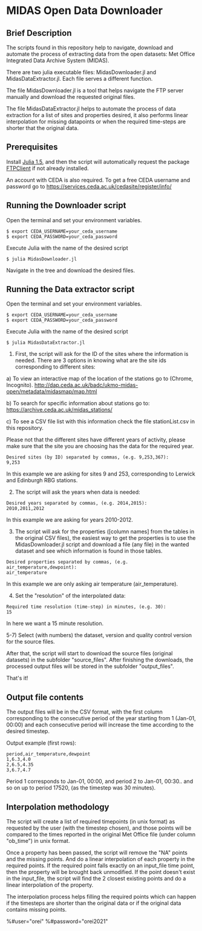 # MIDAS Open Data Downloader

## Brief Description

The scripts found in this repository help to navigate, download and automate the process of extracting data from the open datasets: Met Office Integrated Data Archive System (MIDAS).

There are two julia executable files: MidasDownloader.jl and MidasDataExtractor.jl. Each file serves a different function.

The file MidasDownloader.jl is a tool that helps navigate the FTP server manually and download the requested original files.

The file MidasDataExtractor.jl helps to automate the process of data extraction for a list of sites and properties desired, it also performs linear interpolation for missing datapoints or when the required time-steps are shorter that the original data.

## Prerequisites

Install [Julia 1.5](https://julialang.org/downloads/), and then the script will automatically request the package [FTPClient](https://github.com/invenia/FTPClient.jl) if not already installed.

An account with CEDA is also required. To get a free CEDA username and password go to https://services.ceda.ac.uk/cedasite/register/info/

## Running the Downloader script

Open the terminal and set your environment variables.
```ShellSession
$ export CEDA_USERNAME=your_ceda_username
$ export CEDA_PASSWORD=your_ceda_password
```
Execute Julia with the name of the desired script
```ShellSession
$ julia MidasDownloader.jl
```

Navigate in the tree and download the desired files.


## Running the Data extractor script

Open the terminal and set your environment variables.
```ShellSession
$ export CEDA_USERNAME=your_ceda_username
$ export CEDA_PASSWORD=your_ceda_password
```
Execute Julia with the name of the desired script
```ShellSession
$ julia MidasDataExtractor.jl
```

1) First, the script will ask for the ID of the sites where the information is needed. There are 3 options in knowing what are the site ids corresponding to different sites:

a) To view an interactive map of the location of the stations go to (Chrome, Incognito).
http://dap.ceda.ac.uk/badc/ukmo-midas-open/metadata/midasmap/map.html

b) To search for specific information about stations go to:
https://archive.ceda.ac.uk/midas_stations/

c) To see a CSV file list with this information check the file stationList.csv in this repository.

Please not that the different sites have different years of activity, please make sure that the site you are choosing has the data for the required year.

```ShellSession
Desired sites (by ID) separated by commas, (e.g. 9,253,367):
9,253
```
In this example we are asking for sites 9 and 253, corresponding to Lerwick and Edinburgh RBG stations.


2) The script will ask the years when data is needed:

```ShellSession
Desired years separated by commas, (e.g. 2014,2015):
2010,2011,2012
```
In this example we are asking for years 2010-2012.


3) The script will ask for the properties ([column names] from the tables in the original CSV files), the easiest way to get the properties is to use the MidasDownloader.jl script and download a file (any file) in the wanted dataset and see which information is found in those tables.

```ShellSession
Desired properties separated by commas, (e.g. air_temperature,dewpoint):
air_temperature
```
In this example we are only asking air temperature (air_temperature).

4) Set the "resolution" of the interpolated data:

```ShellSession
Required time resolution (time-step) in minutes, (e.g. 30):
15
```
In here we want a 15 minute resolution.

5-7) Select (with numbers) the dataset, version and quality control version for the source files.

After that, the script will start to download the source files (original datasets) in the subfolder "source_files". After finishing the downloads, the processed output files will be stored in the subfolder "output_files".

That's it!


## Output file contents

The output files will be in the CSV format, with the first column corresponding to the consecutive period of the year starting from 1 (Jan-01, 00:00) and each consecutive period will increase the time according to the desired timestep.

Output example (first rows):
```
period,air_temperature,dewpoint
1,6.3,4.0
2,6.5,4.35
3,6.7,4.7
```

Period 1 corresponds to Jan-01, 00:00, and period 2 to Jan-01, 00:30.. and so on up to period 17520, (as the timestep was 30 minutes).

## Interpolation methodology

The script will create a list of required timepoints (in unix format) as requested by the user (with the timestep chosen), and those points will be compared to the times reported in the original Met Office file (under column "ob_time") in unix format.

Once a property has been passed, the script will remove the "NA" points and the missing points. And do a linear interpolation of each property in the required points. If the required point falls exactly on an input_file time point, then the property will be brought back unmodified. If the point doesn't exist in the input_file, the script will find the 2 closest existing points and do a linear interpolation of the property.

The interpolation process helps filling the required points which can happen if the timesteps are shorter than the original data or if the original data contains missing points.

%#user="orei"
%#password="orei2021"

